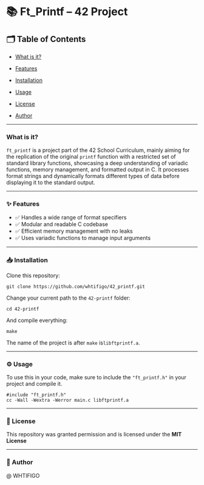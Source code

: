 # 📚 Ft_Printf – 42 Project

## 🗂️ Table of Contents

- [What is it?](#what-is-it)

- [Features](#features)

- [Installation](#installation)

- [Usage](#usage)

- [License](#license)

- [Author](#author)
---

### What is it? <a id="what-is-it"></a>
```ft_printf``` is a project part of the 42 School Curriculum, mainly aiming for the replication of the original ```printf``` function with a restricted set of standard library functions, showcasing a deep understanding of variadic functions, memory management, and formatted output in C. It processes format strings and dynamically formats different types of data before displaying it to the standard output.

---

### ✨ Features <a id="features"></a>
- ✅ Handles a wide range of format specifiers
- ✅ Modular and readable C codebase
- ✅ Efficient memory management with no leaks
- ✅ Uses variadic functions to manage input arguments

---

### 📥 Installation <a id="installation"></a>
Clone this repository:
```
git clone https://github.com/whtifigo/42_printf.git
```
Change your current path to the ```42-printf``` folder:
```
cd 42-printf
```
And compile everything:
```
make
```
The name of the project is after ```make``` is```libftprintf.a```.

---

### ⚙️ Usage <a id="usage"></a>

To use this in your code, make sure to include the ```"ft_printf.h"``` in your project and compile it.
```
#include "ft_printf.h"
cc -Wall -Wextra -Werror main.c libftprintf.a
```

---

### 📜 License <a id="license"></a>

This repository was granted permission and is licensed under the **MIT License**

---

### 👤 Author <a id="author"></a>

@ WHTIFIGO
